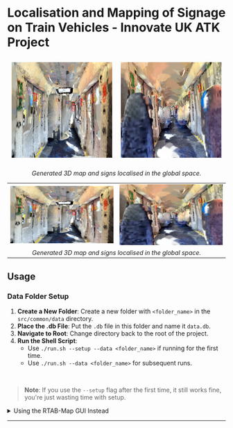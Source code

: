 # Localisation and Mapping of Signage on Train Vehicles - Innovate UK ATK Project

<div style="display: flex; justify-content: center;">
  <div style="text-align: center; margin: 10px;">
    <img src="readme_img/gold_std_map.png" width="400" height="220"/>
  </div>
  <div style="text-align: center; margin: 10px;">
    <img src="readme_img/seating_map.png" width="400" height="220"/>
  </div>
</div>
<p align="center">
  <em>Generated 3D map and signs localised in the global space.</em>
</p>

<table>
  <tr>
    <td align="center">
      <img src="readme_img/gold_std_map.png" width="450"/>
    </td>
    <td align="center">
      <img src="readme_img/seating_map.png" width="450"/>
    </td>
  </tr>
  <tr>
    <td colspan="2" align="center">
      <em>Generated 3D map and signs localised in the global space.</em>
    </td>
  </tr>
</table>



## Usage

### Data Folder Setup

1. **Create a New Folder**: Create a new folder with `<folder_name>` in the `src/common/data` directory.
2. **Place the .db File**: Put the `.db` file in this folder and name it `data.db`.
3. **Navigate to Root**: Change directory back to the root of the project.
4. **Run the Shell Script**:
    - Use `./run.sh --setup --data <folder_name>` if running for the first time.
    - Use `./run.sh --data <folder_name>` for subsequent runs.

<br />

> **Note**: If you use the `--setup` flag after the first time, it still works fine, you're just wasting time with setup.

<details>
    <summary>Using the RTAB-Map GUI Instead</summary>

    You can also use the RTAB-Map GUI to do this manually.

    cd src/common/data/<folder_name>

    Extract Point Cloud
    -------------------------------
    rtabmap-databaseViewer data.db
    Yes
    File -> Export 3D map
    Save

    Extract Pose
    -------------------------------
    File -> Export Poses
    Maps graph (see Graph View)
    Camera

</details>

---

